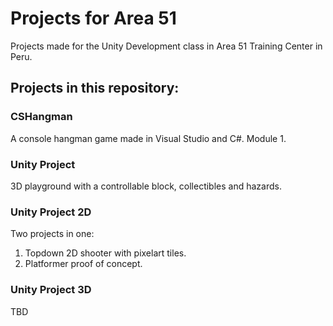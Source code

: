 ﻿# Projects for Area 51
Projects made for the Unity Development class in Area 51 Training Center in Peru.


## Projects in this repository:

### CSHangman
A console hangman game made in Visual Studio and C#. Module 1.



### Unity Project
3D playground with a controllable block, collectibles and hazards.



### Unity Project 2D
Two projects in one:
1) Topdown 2D shooter with pixelart tiles.
2) Platformer proof of concept.



### Unity Project 3D
TBD
